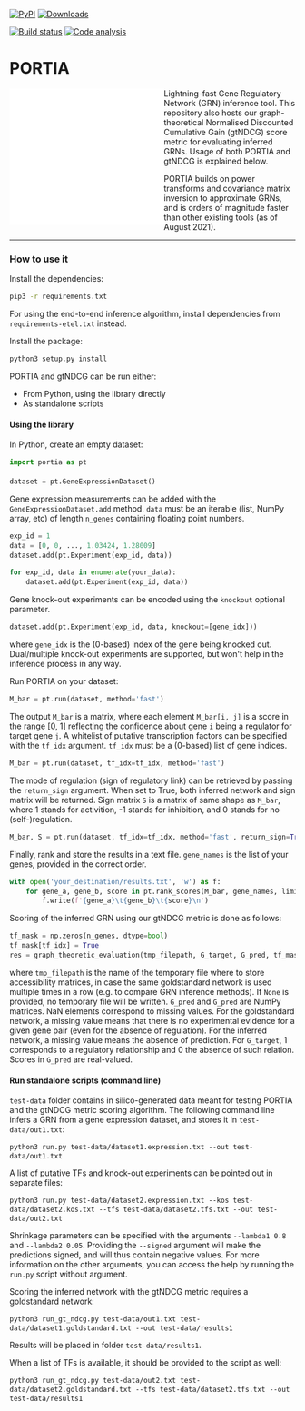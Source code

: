 [![PyPI](https://img.shields.io/pypi/v/portia-grn?logo=PyPI)](https://pypi.org/project/portia-grn)
[![Downloads](https://static.pepy.tech/badge/portia-grn)](https://pepy.tech/project/portia-grn)
<!--- [![Docs](https://readthedocs.com/projects/portia-grn/badge/?version=latest)](https://portia.readthedocs.io) -->
[![Build status](https://github.com/AntoinePassemiers/PORTIA/actions/workflows/build.yml/badge.svg)](https://github.com/AntoinePassemiers/PORTIA/actions?query=build)
[![Code analysis](https://github.com/AntoinePassemiers/PORTIA/actions/workflows/analysis.yml/badge.svg)](https://github.com/AntoinePassemiers/PORTIA/actions?query=analysis)

# PORTIA

<img align="left" src="docs/imgs/portia.svg" />

Lightning-fast Gene Regulatory Network (GRN) inference tool.
This repository also hosts our graph-theoretical Normalised Discounted Cumulative Gain (gtNDCG) score metric for evaluating inferred GRNs. Usage of both PORTIA and gtNDCG is explained below.

PORTIA builds on power transforms and covariance matrix inversion to approximate GRNs, and is orders of magnitude faster than other existing tools (as of August 2021).

---

### How to use it

Install the dependencies:

```bash
pip3 -r requirements.txt
```

For using the end-to-end inference algorithm, install dependencies from `requirements-etel.txt` instead.

Install the package:

```bash
python3 setup.py install
```

PORTIA and gtNDCG can be run either:
- From Python, using the library directly
- As standalone scripts

#### Using the library

In Python, create an empty dataset:

```python
import portia as pt

dataset = pt.GeneExpressionDataset()
```

Gene expression measurements can be added with the `GeneExpressionDataset.add` method. `data` must be an iterable (list, NumPy array, etc) of length `n_genes` containing floating point numbers.

```python
exp_id = 1
data = [0, 0, ..., 1.03424, 1.28009]
dataset.add(pt.Experiment(exp_id, data))
```

```python
for exp_id, data in enumerate(your_data):
    dataset.add(pt.Experiment(exp_id, data))
```

Gene knock-out experiments can be encoded using the `knockout` optional parameter.

```python
dataset.add(pt.Experiment(exp_id, data, knockout=[gene_idx]))
```

where `gene_idx` is the (0-based) index of the gene being knocked out. Dual/multiple knock-out experiments are supported, but won't help in the inference process in any way.

Run PORTIA on your dataset:

```python
M_bar = pt.run(dataset, method='fast')
```

The output `M_bar` is a matrix, where each element `M_bar[i, j]` is a score in the range [0, 1] reflecting the confidence about gene `i` being a regulator for target gene `j`. A whitelist of putative transcription factors can be specified with the `tf_idx` argument. `tf_idx` must be a (0-based) list of gene indices.

```python
M_bar = pt.run(dataset, tf_idx=tf_idx, method='fast')
```

The mode of regulation (sign of regulatory link) can be retrieved by passing the `return_sign` argument. When set to True, both inferred network and sign matrix will be returned. Sign matrix `S` is a matrix of same shape as `M_bar`, where 1 stands for activition, -1 stands for inhibition, and 0 stands for no (self-)regulation.

```python
M_bar, S = pt.run(dataset, tf_idx=tf_idx, method='fast', return_sign=True)
```

Finally, rank and store the results in a text file. `gene_names` is the list of your genes, provided in the correct order.

```python
with open('your_destination/results.txt', 'w') as f:
    for gene_a, gene_b, score in pt.rank_scores(M_bar, gene_names, limit=10000):
        f.write(f'{gene_a}\t{gene_b}\t{score}\n')
```

Scoring of the inferred GRN using our gtNDCG metric is done as follows:
```python
tf_mask = np.zeros(n_genes, dtype=bool)
tf_mask[tf_idx] = True
res = graph_theoretic_evaluation(tmp_filepath, G_target, G_pred, tf_mask=tf_mask)
```

where `tmp_filepath` is the name of the temporary file where to store accessibility matrices, in case the same goldstandard network is used multiple times in a row (e.g. to compare GRN inference methods). If `None` is provided, no temporary file will be written. `G_pred` and `G_pred` are NumPy matrices. NaN elements correspond to missing values. For the goldstandard network, a missing value means that there is no experimental evidence for a given gene pair (even for the absence of regulation). For the inferred network, a missing value means the absence of prediction. For `G_target`, 1 corresponds to a regulatory relationship and 0 the absence of such relation. Scores in `G_pred` are real-valued.

#### Run standalone scripts (command line)

`test-data` folder contains in silico-generated data meant for testing PORTIA and the gtNDCG metric scoring algorithm. The following command line infers a GRN from a gene expression dataset, and stores it in `test-data/out1.txt`:
```
python3 run.py test-data/dataset1.expression.txt --out test-data/out1.txt
```

A list of putative TFs and knock-out experiments can be pointed out in separate files:
```
python3 run.py test-data/dataset2.expression.txt --kos test-data/dataset2.kos.txt --tfs test-data/dataset2.tfs.txt --out test-data/out2.txt
```

Shrinkage parameters can be specified with the arguments `--lambda1 0.8` and `--lambda2 0.05`. Providing the `--signed` argument will make the predictions signed, and will thus contain negative values. For more information on the other arguments, you can access the help by running the `run.py` script without argument.

Scoring the inferred network with the gtNDCG metric requires a goldstandard network:

```
python3 run_gt_ndcg.py test-data/out1.txt test-data/dataset1.goldstandard.txt --out test-data/results1
```

Results will be placed in folder `test-data/results1`.

When a list of TFs is available, it should be provided to the script as well:
```
python3 run_gt_ndcg.py test-data/out2.txt test-data/dataset2.goldstandard.txt --tfs test-data/dataset2.tfs.txt --out test-data/results1
```
